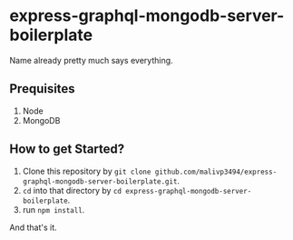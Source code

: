 # express-graphql-mongodb-server-boilerplate
Name already pretty much says everything. 

##	Prequisites
1. Node
2. MongoDB


## How to get Started?
1. Clone this repository by 
```git clone github.com/malivp3494/express-graphql-mongodb-server-boilerplate.git```.
2. ```cd``` into that directory by ```cd express-graphql-mongodb-server-boilerplate```.
3. run ``npm install``.

And that's it. 

